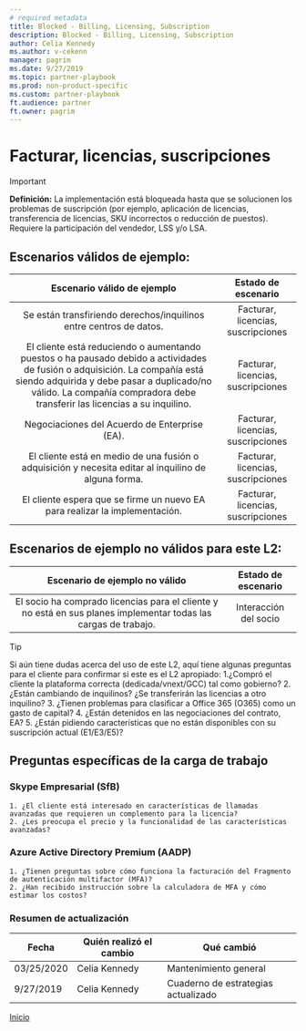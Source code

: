 ```yaml
---
# required metadata
title: Blocked - Billing, Licensing, Subscription
description: Blocked - Billing, Licensing, Subscription
author: Celia Kennedy
ms.author: v-cekenn
manager: pagrim
ms.date: 9/27/2019
ms.topic: partner-playbook 
ms.prod: non-product-specific 
ms.custom: partner-playbook 
ft.audience: partner
ft.owner: pagrim
---
```


# Facturar, licencias, suscripciones

> [!IMPORTANT]
> **Definición:** La implementación está bloqueada hasta que se solucionen los problemas de suscripción (por ejemplo, aplicación de licencias, transferencia de licencias, SKU incorrectos o reducción de puestos). Requiere la participación del vendedor, LSS y/o LSA.

## Escenarios válidos de ejemplo:

| Escenario válido de ejemplo | Estado de escenario |
| :--: | :--: |
| Se están transfiriendo derechos/inquilinos entre centros de datos. | Facturar, licencias, suscripciones |
| El cliente está reduciendo o aumentando puestos o ha pausado debido a actividades de fusión o adquisición. La compañía está siendo adquirida y debe pasar a duplicado/no válido. La compañía compradora debe transferir las licencias a su inquilino. | Facturar, licencias, suscripciones |
| Negociaciones del Acuerdo de Enterprise (EA). | Facturar, licencias, suscripciones |
| El cliente está en medio de una fusión o adquisición y necesita editar al inquilino de alguna forma. | Facturar, licencias, suscripciones |
| El cliente espera que se firme un nuevo EA para realizar la implementación. | Facturar, licencias, suscripciones |

## Escenarios de ejemplo no válidos para este L2:

| Escenario de ejemplo no válido | Estado de escenario |
| :--: | :--: |
| El socio ha comprado licencias para el cliente y no está en sus planes implementar todas las cargas de trabajo. | Interacción del socio |

> [!TIP]
> Si aún tiene dudas acerca del uso de este L2, aquí tiene algunas preguntas para el cliente para confirmar si este es el L2 apropiado:
>    1.​ ¿Compró el cliente la plataforma correcta (dedicada/vnext/GCC) tal como gobierno?
>    2. ¿Están cambiando de inquilinos? ¿Se transferirán las licencias a otro inquilino?
>    3. ¿Tienen problemas para clasificar a Office 365 (O365) como un gasto de capital?
>    4. ¿Están detenidos en las negociaciones del contrato, EA?
>    5. ¿Están pidiendo características que no están disponibles con su suscripción actual (E1/E3/E5)?​

## Preguntas específicas de la carga de trabajo

### Skype Empresarial (SfB)

    1. ¿El cliente está interesado en características de llamadas avanzadas que requieren un complemento para la licencia? 
    2. ¿Les preocupa el precio y la funcionalidad de las características avanzadas?

### Azure Active Directory Premium (AADP)

    1. ¿Tienen preguntas sobre cómo funciona la facturación del Fragmento de autenticación multifactor (MFA)? 
    2. ¿Han recibido instrucción sobre la calculadora de MFA y cómo estimar los costos?

###  Resumen de actualización

|Fecha|Quién realizó el cambio|Qué cambió|
|---------|---------------|----------------------------|
|03/25/2020| Celia Kennedy| Mantenimiento general|
|9/27/2019| Celia Kennedy| Cuaderno de estrategias actualizado|

[Inicio](http://partner-docs.microsoft.com)
